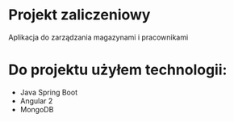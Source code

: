 
# Projekt zaliczeniowy 

Aplikacja do zarządzania magazynami i pracownikami

# Do projektu użyłem technologii:

- Java Spring Boot
- Angular 2
- MongoDB
